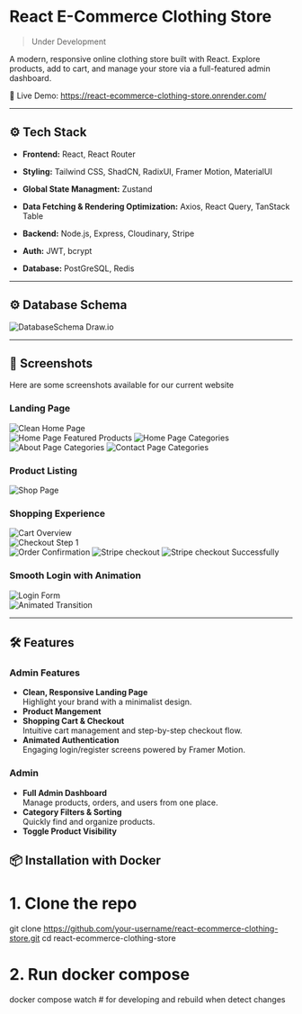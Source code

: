 # React E-Commerce Clothing Store  
> Under Development

A modern, responsive online clothing store built with React. Explore products, add to cart, and manage your store via a full-featured admin dashboard.

🔗 Live Demo: https://react-ecommerce-clothing-store.onrender.com/

---

## ⚙️ Tech Stack

- **Frontend:** React, React Router
- **Styling:** Tailwind CSS, ShadCN, RadixUI, Framer Motion, MaterialUI 
- **Global State Managment:** Zustand
- **Data Fetching & Rendering Optimization:** Axios, React Query, TanStack Table

- **Backend:** Node.js, Express, Cloudinary, Stripe
- **Auth:** JWT, bcrypt  
- **Database:** PostGreSQL, Redis

---

## ⚙️ Database Schema

![DatabaseSchema Draw.io](./doc/showcase-images/databaseSchema.jpeg) 

---

## 📸 Screenshots

Here are some screenshots available for our current website

### Landing Page
![Clean Home Page](./doc/showcase-images/HomePage.jpeg)  
![Home Page Featured Products](./doc/showcase-images/HomePageFeaturedProducts.jpeg)
![Home Page Categories](./doc/showcase-images/HomePageCategories.jpeg)
![About Page Categories](./doc/showcase-images/AboutPage.jpeg)
![Contact Page Categories](./doc/showcase-images/ContactPage.jpeg)

### Product Listing
![Shop Page](./doc/showcase-images/ShopPage.jpeg)  

### Shopping Experience
![Cart Overview](./doc/showcase-images/image-6.jpeg)  
![Checkout Step 1](./doc/showcase-images/image-7.jpeg)  
![Order Confirmation](./doc/showcase-images/image-8.jpeg)
![Stripe checkout](./doc/showcase-images/stripeCheckoutPage.jpeg)
![Stripe checkout Successfully](./doc/showcase-images/CheckoutSucessfully.jpeg)

### Smooth Login with Animation
![Login Form](./doc/showcase-images/image-4.jpeg)  
![Animated Transition](./doc/showcase-images/image-5.jpeg)

---

## 🛠️ Features

### Admin Features
- **Clean, Responsive Landing Page**  
  Highlight your brand with a minimalist design.
- **Product Mangement**  
- **Shopping Cart & Checkout**  
  Intuitive cart management and step-by-step checkout flow.
- **Animated Authentication**  
  Engaging login/register screens powered by Framer Motion.

### Admin
- **Full Admin Dashboard**  
  Manage products, orders, and users from one place.
- **Category Filters & Sorting**  
  Quickly find and organize products.
- **Toggle Product Visibility**  




## 📦 Installation with Docker
# 1. Clone the repo
git clone https://github.com/your-username/react-ecommerce-clothing-store.git
cd react-ecommerce-clothing-store

# 2. Run docker compose
docker compose watch  # for developing and rebuild when detect changes 